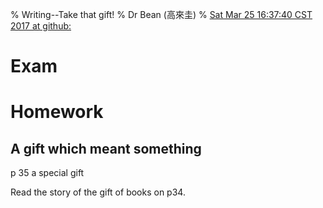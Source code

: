 % Writing--Take that gift!
% Dr Bean (高來圭)
% [ Sat Mar 25 16:37:40 CST 2017 at github: ](https://github.com/drbean/curriculum/tree/master/writing)

# Exam

# Homework

## A gift which meant something

p 35 a special gift

Read the story of the gift of books on p34.

